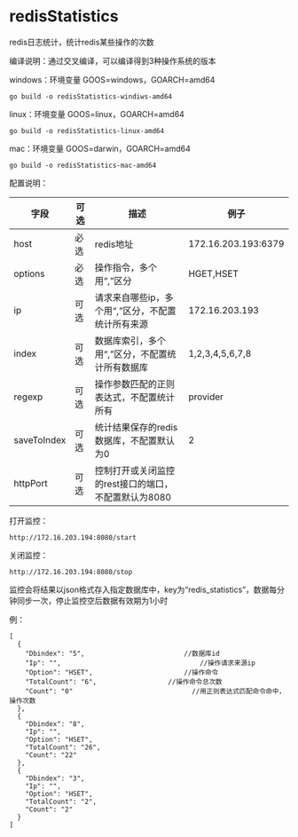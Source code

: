 # redisStatistics
redis日志统计，统计redis某些操作的次数

编译说明：通过交叉编译，可以编译得到3种操作系统的版本

windows：环境变量 GOOS=windows，GOARCH=amd64

```
go build -o redisStatistics-windiws-amd64
```

linux：环境变量 GOOS=linux，GOARCH=amd64

```
go build -o redisStatistics-linux-amd64
```

mac：环境变量 GOOS=darwin，GOARCH=amd64

```
go build -o redisStatistics-mac-amd64
```



配置说明：

| 字段          | 可选   | 描述                             | 例子                  |
| ----------- | ---- | ------------------------------ | ------------------- |
| host        | 必选   | redis地址                        | 172.16.203.193:6379 |
| options     | 必选   | 操作指令，多个用“,”区分                  | HGET,HSET           |
| ip          | 可选   | 请求来自哪些ip，多个用“,”区分，不配置统计所有来源    | 172.16.203.193      |
| index       | 可选   | 数据库索引，多个用“,”区分，不配置统计所有数据库      | 1,2,3,4,5,6,7,8     |
| regexp      | 可选   | 操作参数匹配的正则表达式，不配置统计所有           | provider            |
| saveToIndex | 可选   | 统计结果保存的redis数据库，不配置默认为0        | 2                   |
| httpPort    | 可选   | 控制打开或关闭监控的rest接口的端口，不配置默认为8080 |                     |



打开监控：

```
http://172.16.203.194:8080/start

```

关闭监控：

```
http://172.16.203.194:8080/stop

```

监控会将结果以json格式存入指定数据库中，key为“redis_statistics”，数据每分钟同步一次，停止监控空后数据有效期为1小时

例：

```
[
  {
    "Dbindex": "5",							//数据库id
    "Ip": "",								    //操作请求来源ip	
    "Option": "HSET",						//操作命令
    "TotalCount": "6",					//操作命令总次数
    "Count": "0"							  //用正则表达式匹配命令命中，操作次数
  },
  {
    "Dbindex": "8",
    "Ip": "",
    "Option": "HSET",
    "TotalCount": "26",
    "Count": "22"
  },
  {
    "Dbindex": "3",
    "Ip": "",
    "Option": "HSET",
    "TotalCount": "2",
    "Count": "2"
  }
]
```

